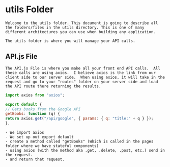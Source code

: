 # utils Folder

    Welcome to the utils folder. This document is going to describe all the folders/files in the utils directory. This is one of many different architectures you can use when building any application.

    The utils folder is where you will manage your API calls.

## API.js File

    The API.js File is where you make all your front end API calls.  All these calls are using axios.  I believe axios is the link from our client side to our server side.  When using axios, it will take in the request and go to your "routes" folder on your server side and load the API route there returning the results.

```javascript
import axios from "axios";

export default {
// Gets books from the Google API
getBooks: function (q) {
return axios.get("/api/google", { params: { q: "title:" + q } });
},
```

    - We import axios
    - We set up out export default
    - create a method called "getBooks" (Which is called in the pages folder where we have stateful components)
    - using axios (with the method aka .get, .delete, .post, etc.) send in the request.
    - and return that request.
